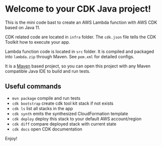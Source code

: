 # Welcome to your CDK Java project!

This is the mini code bast to create an AWS Lambda function with AWS CDK based on Java 11. 

CDK related code are located in `infra` folder. The `cdk.json` file tells the CDK Toolkit how to execute your app.

Lambda function code is located in `src` folder. It is compiled and packaged into `lambda.zip` through Maven. See `pom.xml` for detailed configs.

It is a [Maven](https://maven.apache.org/) based project, so you can open this project with any Maven compatible Java IDE to build and run tests.

## Useful commands

 * `mvn package`     compile and run tests
 * `cdk bootstrap`   create cdk tool kit stack if not exists
 * `cdk ls`          list all stacks in the app
 * `cdk synth`       emits the synthesized CloudFormation template
 * `cdk deploy`      deploy this stack to your default AWS account/region
 * `cdk diff`        compare deployed stack with current state
 * `cdk docs`        open CDK documentation

Enjoy!
